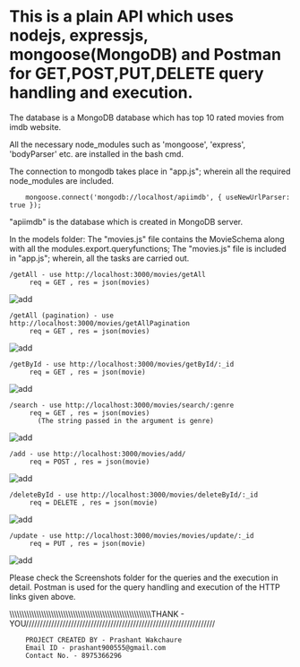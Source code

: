
# This is a plain API which uses nodejs, expressjs, mongoose(MongoDB) and Postman for GET,POST,PUT,DELETE query handling and execution.

The database is a MongoDB database which has top 10 rated movies from imdb website.

All the necessary node_modules such as 'mongoose', 'express', 'bodyParser' etc. are installed in the bash cmd.

The connection to mongodb takes place in "app.js"; wherein all the required node_modules are included.
        
        mongoose.connect('mongodb://localhost/apiimdb', { useNewUrlParser: true });
   "apiimdb" is the database which is created in MongoDB server.
      
In the models folder: The "movies.js" file contains the MovieSchema along with all the modules.export.queryfunctions; 
                      The "movies.js" file is included in "app.js"; wherein, all the tasks are carried out.


    /getAll - use http://localhost:3000/movies/getAll 
         req = GET , res = json(movies)
    
 ![add](https://user-images.githubusercontent.com/47216809/52517946-56be2180-2c69-11e9-8dd4-766eb32702ac.png)
    
    /getAll (pagination) - use http://localhost:3000/movies/getAllPagination 
         req = GET , res = json(movies)
 ![add](https://github.com/prashant900555/back-end-task/blob/master/API%20-%20Top%2010%20IMDB%20Movie%20List/Screenshots/getAll%20(pagination).png?raw=true)
 
    /getById - use http://localhost:3000/movies/getById/:_id 
         req = GET , res = json(movie)
         
 ![add](https://github.com/prashant900555/back-end-task/blob/master/API%20-%20Top%2010%20IMDB%20Movie%20List/Screenshots/getById.png?raw=true) 
    
    /search - use http://localhost:3000/movies/search/:genre 
         req = GET , res = json(movies)
           (The string passed in the argument is genre)

![add](https://github.com/prashant900555/back-end-task/blob/master/API%20-%20Top%2010%20IMDB%20Movie%20List/Screenshots/search.png?raw=true) 

    /add - use http://localhost:3000/movies/add/ 
         req = POST , res = json(movie)
    
 ![add](https://github.com/prashant900555/back-end-task/blob/master/API%20-%20Top%2010%20IMDB%20Movie%20List/Screenshots/add.png?raw=true) 
    
    /deleteById - use http://localhost:3000/movies/deleteById/:_id 
         req = DELETE , res = json(movie)

 ![add](https://github.com/prashant900555/back-end-task/blob/master/API%20-%20Top%2010%20IMDB%20Movie%20List/Screenshots/deleteById.png?raw=true) 

    /update - use http://localhost:3000/movies/movies/update/:_id 
         req = PUT , res = json(movie)

![add](https://github.com/prashant900555/back-end-task/blob/master/API%20-%20Top%2010%20IMDB%20Movie%20List/Screenshots/update.png?raw=true) 

Please check the Screenshots folder for the queries and the execution in detail. Postman is used for the query handling and execution of the HTTP links given above.

\\\\\\\\\\\\\\\\\\\\\\\\\\\\\\\\\\\\\\\\\\\\\\\\\\\\\\\\\\\\\\\\\\\\\\\\\\\\\\\\\\\\\\\\\\\\\\\\\\\\\\\\\\\\\\\\\\\\THANK - YOU///////////////////////////////////////////////////////////////////

        PROJECT CREATED BY - Prashant Wakchaure
        Email ID - prashant900555@gmail.com
        Contact No. - 8975366296
